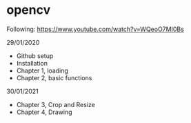 # opencv

Following: https://www.youtube.com/watch?v=WQeoO7MI0Bs

29/01/2020
- Github setup
- Installation
- Chapter 1, loading
- Chapter 2, basic functions

30/01/2021
- Chapter 3, Crop and Resize
- Chapter 4, Drawing